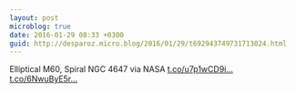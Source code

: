 ```yaml
---
layout: post
microblog: true
date: 2016-01-29 08:33 +0300
guid: http://desparoz.micro.blog/2016/01/29/t692943749731713024.html
---
```

Elliptical M60, Spiral NGC 4647 via NASA [t.co/u7p1wCD9i...](https://t.co/u7p1wCD9i0) [t.co/6NwuByE5r...](https://t.co/6NwuByE5rW)
